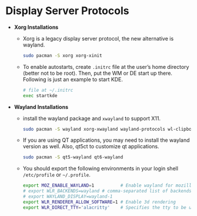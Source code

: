 # Display Server Protocols

- **Xorg Installations**

  - Xorg is a legacy display server protocol, the new alternative is wayland.

    ```bash
    sudo pacman -S xorg xorg-xinit
    ```

  - To enable autostarts, create `.initrc` file at the user’s home directory
    (better not to be root). Then, put the WM or DE start up there. Following is
    just an example to start KDE.

    ```bash
    # file at ~/.initrc
    exec startkde
    ```

- **Wayland Installations**

  - install the wayland package and `xwayland` to support X11.

    ```bash
    sudo pacman -S wayland xorg-xwayland wayland-protocols wl-clipboard
    ```

  - If you are using QT applications, you may need to install the wayland
    version as well. Also, qt5ct to customize qt applications.

    ```bash
    sudo pacman -S qt5-wayland qt6-wayland
    ```

  - You should export the following environments in your login shell
    `/etc/profile` or `~/.profile`.

    ```bash
    export MOZ_ENABLE_WAYLAND=1          # Enable wayland for mozilla
    # export WLR_BACKENDS=wayland # comma-separated list of backends to use (available backends: libinput, drm, wayland, x11, headless, noop)
    # export WAYLAND_DISPLAY=wayland-1
    export WLR_RENDERER_ALLOW_SOFTWARE=1 # Enable 3d rendering
    export WLR_DIRECT_TTY='alacritty'    # Specifies the tty to be used (instead of using /dev/tty)
    ```
